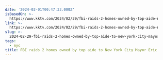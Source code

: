 ```yaml
---
date: '2024-03-01T00:47:33.000Z'
isBasedOn: >-
  https://www.kktv.com/2024/02/29/fbi-raids-2-homes-owned-by-top-aide-new-york-city-mayor-eric-adams/?utm_campaign=snd-autopilot&utm_source=twitter&utm_medium=social&utm_campaign=snd&utm_content=kktv
link: >-
  https://www.kktv.com/2024/02/29/fbi-raids-2-homes-owned-by-top-aide-new-york-city-mayor-eric-adams/?utm_campaign=snd-autopilot&utm_source=twitter&utm_medium=social&utm_campaign=snd&utm_content=kktv
slug: >-
  2024-02-29-fbi-raids-2-homes-owned-by-top-aide-to-new-york-city-mayor-eric-adams
tags:
  - nyc
title: FBI raids 2 homes owned by top aide to New York City Mayor Eric Adams
---
```


